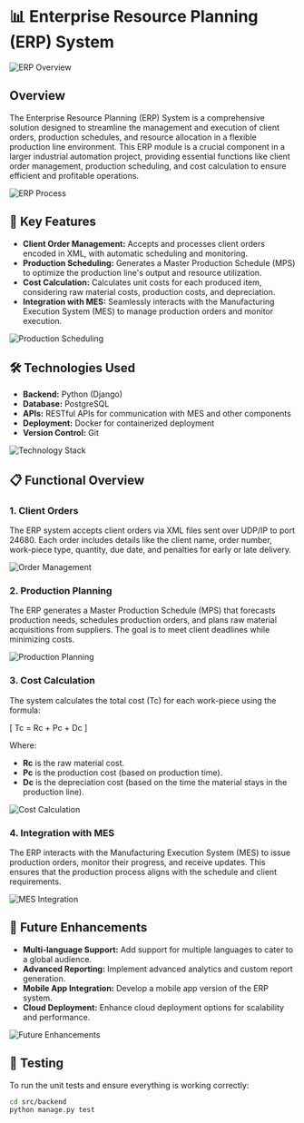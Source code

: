 # 📊 Enterprise Resource Planning (ERP) System

![ERP Overview](https://media.giphy.com/media/fAnzw6YK33jMwzp5wp/giphy.gif)

## Overview

The Enterprise Resource Planning (ERP) System is a comprehensive solution designed to streamline the management and execution of client orders, production schedules, and resource allocation in a flexible production line environment. This ERP module is a crucial component in a larger industrial automation project, providing essential functions like client order management, production scheduling, and cost calculation to ensure efficient and profitable operations.

![ERP Process](https://media.giphy.com/media/3oKIPf3C7HqqYBVcCk/giphy.gif)

## 🎯 Key Features

- **Client Order Management:** Accepts and processes client orders encoded in XML, with automatic scheduling and monitoring.
- **Production Scheduling:** Generates a Master Production Schedule (MPS) to optimize the production line's output and resource utilization.
- **Cost Calculation:** Calculates unit costs for each produced item, considering raw material costs, production costs, and depreciation.
- **Integration with MES:** Seamlessly interacts with the Manufacturing Execution System (MES) to manage production orders and monitor execution.

![Production Scheduling](https://media.giphy.com/media/dsKnRuALlWsZG/giphy.gif)

## 🛠️ Technologies Used

- **Backend:** Python (Django)
- **Database:** PostgreSQL
- **APIs:** RESTful APIs for communication with MES and other components
- **Deployment:** Docker for containerized deployment
- **Version Control:** Git

![Technology Stack](https://media.giphy.com/media/l41YtZOb9EUABnuqA/giphy.gif)

## 📋 Functional Overview

### 1. Client Orders
The ERP system accepts client orders via XML files sent over UDP/IP to port 24680. Each order includes details like the client name, order number, work-piece type, quantity, due date, and penalties for early or late delivery.

![Order Management](https://media.giphy.com/media/l3vRfNA1p0rvhMSvS/giphy.gif)

### 2. Production Planning
The ERP generates a Master Production Schedule (MPS) that forecasts production needs, schedules production orders, and plans raw material acquisitions from suppliers. The goal is to meet client deadlines while minimizing costs.

![Production Planning](https://media.giphy.com/media/l0MYC0LajbaPoEADu/giphy.gif)

### 3. Cost Calculation
The system calculates the total cost (Tc) for each work-piece using the formula:

\[ Tc = Rc + Pc + Dc \]

Where:
- **Rc** is the raw material cost.
- **Pc** is the production cost (based on production time).
- **Dc** is the depreciation cost (based on the time the material stays in the production line).

![Cost Calculation](https://media.giphy.com/media/xT9IgG50Fb7Mi0prBC/giphy.gif)

### 4. Integration with MES
The ERP interacts with the Manufacturing Execution System (MES) to issue production orders, monitor their progress, and receive updates. This ensures that the production process aligns with the schedule and client requirements.

![MES Integration](https://media.giphy.com/media/l1J9qemh1La8b0Rag/giphy.gif)

## 🌟 Future Enhancements

- **Multi-language Support:** Add support for multiple languages to cater to a global audience.
- **Advanced Reporting:** Implement advanced analytics and custom report generation.
- **Mobile App Integration:** Develop a mobile app version of the ERP system.
- **Cloud Deployment:** Enhance cloud deployment options for scalability and performance.

![Future Enhancements](https://media.giphy.com/media/3ov9jExd1liTuvYF2g/giphy.gif)

## 🧪 Testing

To run the unit tests and ensure everything is working correctly:

```bash
cd src/backend
python manage.py test

